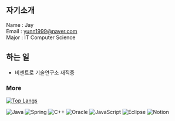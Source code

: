 <!-- ![header](https://capsule-render.vercel.app/api?type=wave&color=auto&height=300&section=header&text=깃허브%20특강&fontSize=90)
 -->

<!-- # Hello. This is Jay's Github. -->
## 자기소개

Name : Jay<br>
Email : yunn1999@naver.com<br>
Major : IT Computer Science<br>

## 하는 일
 * 비젠트로 기술연구소 재직중


 ### More

<!-- [![*'s github stats](https://github-readme-stats.vercel.app/api?username=jiyun1615&show_icons=true&theme=radical)](https://github.com/jiyun1615) -->
[![Top Langs](https://github-readme-stats.vercel.app/api/top-langs/?username=jiyun1615&layout=compact)](https://github.com/jiyun1615/github-readme-stats)

![Java](https://img.shields.io/badge/java-%23ED8B00.svg?style=for-the-badge&logo=java&logoColor=white)
![Spring](https://img.shields.io/badge/spring-%236DB33F.svg?style=for-the-badge&logo=spring&logoColor=white)
![C++](https://img.shields.io/badge/c++-%2300599C.svg?style=for-the-badge&logo=c%2B%2B&logoColor=white)
![Oracle](https://img.shields.io/badge/Oracle-F80000?style=for-the-badge&logo=oracle&logoColor=white)
![JavaScript](https://img.shields.io/badge/javascript-%23323330.svg?style=for-the-badge&logo=javascript&logoColor=%23F7DF1E)
![Eclipse](https://img.shields.io/badge/Eclipse-FE7A16.svg?style=for-the-badge&logo=Eclipse&logoColor=white)
![Notion](https://img.shields.io/badge/Notion-%23000000.svg?style=for-the-badge&logo=notion&logoColor=white)

<!--
**jiyun1615/jiyun1615** is a ✨ _special_ ✨ repository because its `README.md` (this file) appears on your GitHub profile.

Here are some ideas to get you started:

- 🔭 I’m currently working on ...
- 🌱 I’m currently learning ...
- 👯 I’m looking to collaborate on ...
- 🤔 I’m looking for help with ...
- 💬 Ask me about ...
- 📫 How to reach me: ...
- 😄 Pronouns: ...
- ⚡ Fun fact: ...
-->
